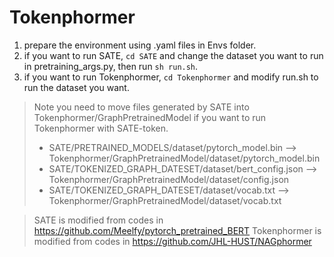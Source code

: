 # Tokenphormer

1. prepare the environment using .yaml files in Envs folder.
2. if you want to run SATE, `cd SATE` and change the dataset you want to run in pretraining_args.py, then run `sh run.sh`.
3. if you want to run Tokenphormer, `cd Tokenphormer` and modify run.sh to run the dataset you want.

> Note you need to move files generated by SATE into Tokenphormer/GraphPretrainedModel if you want to run Tokenphormer with SATE-token. 
> - SATE/PRETRAINED_MODELS/dataset/pytorch_model.bin --> Tokenphormer/GraphPretrainedModel/dataset/pytorch_model.bin
> - SATE/TOKENIZED_GRAPH_DATESET/dataset/bert_config.json --> Tokenphormer/GraphPretrainedModel/dataset/config.json
> - SATE/TOKENIZED_GRAPH_DATESET/dataset/vocab.txt --> Tokenphormer/GraphPretrainedModel/dataset/vocab.txt

> SATE is modified from codes in https://github.com/Meelfy/pytorch_pretrained_BERT
> Tokenphormer is modified from codes in https://github.com/JHL-HUST/NAGphormer